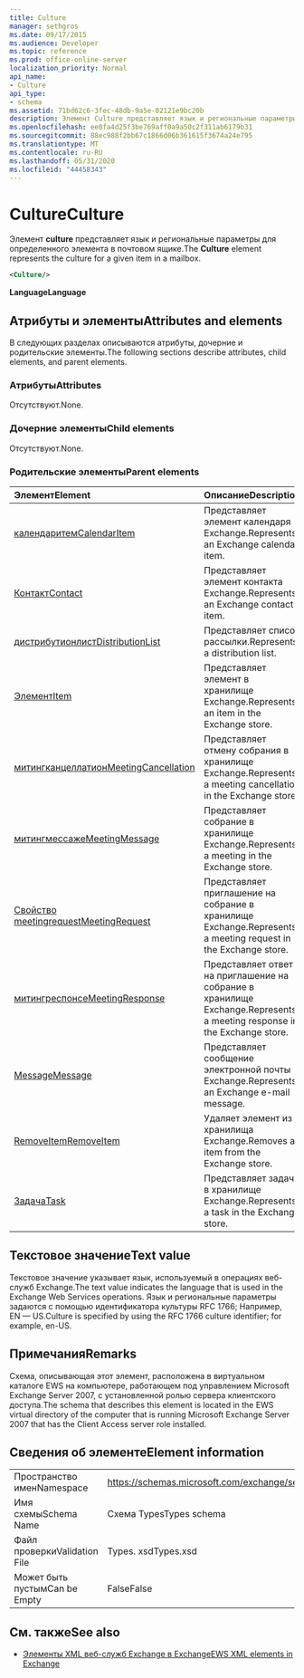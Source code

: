 ```yaml
---
title: Culture
manager: sethgros
ms.date: 09/17/2015
ms.audience: Developer
ms.topic: reference
ms.prod: office-online-server
localization_priority: Normal
api_name:
- Culture
api_type:
- schema
ms.assetid: 71bd62c6-3fec-48db-9a5e-02121e9bc20b
description: Элемент Culture представляет язык и региональные параметры для определенного элемента в почтовом ящике.
ms.openlocfilehash: ee0fa4d25f3be769aff0a9a50c2f311ab6179b31
ms.sourcegitcommit: 88ec988f2bb67c1866d06b361615f3674a24e795
ms.translationtype: MT
ms.contentlocale: ru-RU
ms.lasthandoff: 05/31/2020
ms.locfileid: "44458343"
---
```

# <a name="culture"></a><span data-ttu-id="62a0b-103">Culture</span><span class="sxs-lookup"><span data-stu-id="62a0b-103">Culture</span></span>

<span data-ttu-id="62a0b-104">Элемент **culture** представляет язык и региональные параметры для определенного элемента в почтовом ящике.</span><span class="sxs-lookup"><span data-stu-id="62a0b-104">The **Culture** element represents the culture for a given item in a mailbox.</span></span> 
  
```xml
<Culture/>
```

 <span data-ttu-id="62a0b-105">**Language**</span><span class="sxs-lookup"><span data-stu-id="62a0b-105">**Language**</span></span>
## <a name="attributes-and-elements"></a><span data-ttu-id="62a0b-106">Атрибуты и элементы</span><span class="sxs-lookup"><span data-stu-id="62a0b-106">Attributes and elements</span></span>

<span data-ttu-id="62a0b-107">В следующих разделах описываются атрибуты, дочерние и родительские элементы.</span><span class="sxs-lookup"><span data-stu-id="62a0b-107">The following sections describe attributes, child elements, and parent elements.</span></span>
  
### <a name="attributes"></a><span data-ttu-id="62a0b-108">Атрибуты</span><span class="sxs-lookup"><span data-stu-id="62a0b-108">Attributes</span></span>

<span data-ttu-id="62a0b-109">Отсутствуют.</span><span class="sxs-lookup"><span data-stu-id="62a0b-109">None.</span></span>
  
### <a name="child-elements"></a><span data-ttu-id="62a0b-110">Дочерние элементы</span><span class="sxs-lookup"><span data-stu-id="62a0b-110">Child elements</span></span>

<span data-ttu-id="62a0b-111">Отсутствуют.</span><span class="sxs-lookup"><span data-stu-id="62a0b-111">None.</span></span>
  
### <a name="parent-elements"></a><span data-ttu-id="62a0b-112">Родительские элементы</span><span class="sxs-lookup"><span data-stu-id="62a0b-112">Parent elements</span></span>

|<span data-ttu-id="62a0b-113">**Элемент**</span><span class="sxs-lookup"><span data-stu-id="62a0b-113">**Element**</span></span>|<span data-ttu-id="62a0b-114">**Описание**</span><span class="sxs-lookup"><span data-stu-id="62a0b-114">**Description**</span></span>|
|:-----|:-----|
|[<span data-ttu-id="62a0b-115">календаритем</span><span class="sxs-lookup"><span data-stu-id="62a0b-115">CalendarItem</span></span>](calendaritem.md) <br/> |<span data-ttu-id="62a0b-116">Представляет элемент календаря Exchange.</span><span class="sxs-lookup"><span data-stu-id="62a0b-116">Represents an Exchange calendar item.</span></span>  <br/> |
|[<span data-ttu-id="62a0b-117">Контакт</span><span class="sxs-lookup"><span data-stu-id="62a0b-117">Contact</span></span>](contact.md) <br/> |<span data-ttu-id="62a0b-118">Представляет элемент контакта Exchange.</span><span class="sxs-lookup"><span data-stu-id="62a0b-118">Represents an Exchange contact item.</span></span>  <br/> |
|[<span data-ttu-id="62a0b-119">дистрибутионлист</span><span class="sxs-lookup"><span data-stu-id="62a0b-119">DistributionList</span></span>](distributionlist.md) <br/> |<span data-ttu-id="62a0b-120">Представляет список рассылки.</span><span class="sxs-lookup"><span data-stu-id="62a0b-120">Represents a distribution list.</span></span>  <br/> |
|[<span data-ttu-id="62a0b-121">Элемент</span><span class="sxs-lookup"><span data-stu-id="62a0b-121">Item</span></span>](item.md) <br/> |<span data-ttu-id="62a0b-122">Представляет элемент в хранилище Exchange.</span><span class="sxs-lookup"><span data-stu-id="62a0b-122">Represents an item in the Exchange store.</span></span>  <br/> |
|[<span data-ttu-id="62a0b-123">митингканцеллатион</span><span class="sxs-lookup"><span data-stu-id="62a0b-123">MeetingCancellation</span></span>](meetingcancellation.md) <br/> |<span data-ttu-id="62a0b-124">Представляет отмену собрания в хранилище Exchange.</span><span class="sxs-lookup"><span data-stu-id="62a0b-124">Represents a meeting cancellation in the Exchange store.</span></span>  <br/> |
|[<span data-ttu-id="62a0b-125">митингмессаже</span><span class="sxs-lookup"><span data-stu-id="62a0b-125">MeetingMessage</span></span>](meetingmessage.md) <br/> |<span data-ttu-id="62a0b-126">Представляет собрание в хранилище Exchange.</span><span class="sxs-lookup"><span data-stu-id="62a0b-126">Represents a meeting in the Exchange store.</span></span>  <br/> |
|[<span data-ttu-id="62a0b-127">Свойство meetingrequest</span><span class="sxs-lookup"><span data-stu-id="62a0b-127">MeetingRequest</span></span>](meetingrequest.md) <br/> |<span data-ttu-id="62a0b-128">Представляет приглашение на собрание в хранилище Exchange.</span><span class="sxs-lookup"><span data-stu-id="62a0b-128">Represents a meeting request in the Exchange store.</span></span>  <br/> |
|[<span data-ttu-id="62a0b-129">митингреспонсе</span><span class="sxs-lookup"><span data-stu-id="62a0b-129">MeetingResponse</span></span>](meetingresponse.md) <br/> |<span data-ttu-id="62a0b-130">Представляет ответ на приглашение на собрание в хранилище Exchange.</span><span class="sxs-lookup"><span data-stu-id="62a0b-130">Represents a meeting response in the Exchange store.</span></span>  <br/> |
|[<span data-ttu-id="62a0b-131">Message</span><span class="sxs-lookup"><span data-stu-id="62a0b-131">Message</span></span>](message-ex15websvcsotherref.md) <br/> |<span data-ttu-id="62a0b-132">Представляет сообщение электронной почты Exchange.</span><span class="sxs-lookup"><span data-stu-id="62a0b-132">Represents an Exchange e-mail message.</span></span>  <br/> |
|[<span data-ttu-id="62a0b-133">RemoveItem</span><span class="sxs-lookup"><span data-stu-id="62a0b-133">RemoveItem</span></span>](removeitem.md) <br/> |<span data-ttu-id="62a0b-134">Удаляет элемент из хранилища Exchange.</span><span class="sxs-lookup"><span data-stu-id="62a0b-134">Removes an item from the Exchange store.</span></span>  <br/> |
|[<span data-ttu-id="62a0b-135">Задача</span><span class="sxs-lookup"><span data-stu-id="62a0b-135">Task</span></span>](task.md) <br/> |<span data-ttu-id="62a0b-136">Представляет задачу в хранилище Exchange.</span><span class="sxs-lookup"><span data-stu-id="62a0b-136">Represents a task in the Exchange store.</span></span>  <br/> |
   
## <a name="text-value"></a><span data-ttu-id="62a0b-137">Текстовое значение</span><span class="sxs-lookup"><span data-stu-id="62a0b-137">Text value</span></span>

<span data-ttu-id="62a0b-138">Текстовое значение указывает язык, используемый в операциях веб-служб Exchange.</span><span class="sxs-lookup"><span data-stu-id="62a0b-138">The text value indicates the language that is used in the Exchange Web Services operations.</span></span> <span data-ttu-id="62a0b-139">Язык и региональные параметры задаются с помощью идентификатора культуры RFC 1766; Например, EN — US.</span><span class="sxs-lookup"><span data-stu-id="62a0b-139">Culture is specified by using the RFC 1766 culture identifier; for example, en-US.</span></span>
  
## <a name="remarks"></a><span data-ttu-id="62a0b-140">Примечания</span><span class="sxs-lookup"><span data-stu-id="62a0b-140">Remarks</span></span>

<span data-ttu-id="62a0b-141">Схема, описывающая этот элемент, расположена в виртуальном каталоге EWS на компьютере, работающем под управлением Microsoft Exchange Server 2007, с установленной ролью сервера клиентского доступа.</span><span class="sxs-lookup"><span data-stu-id="62a0b-141">The schema that describes this element is located in the EWS virtual directory of the computer that is running Microsoft Exchange Server 2007 that has the Client Access server role installed.</span></span>
  
## <a name="element-information"></a><span data-ttu-id="62a0b-142">Сведения об элементе</span><span class="sxs-lookup"><span data-stu-id="62a0b-142">Element information</span></span>

|||
|:-----|:-----|
|<span data-ttu-id="62a0b-143">Пространство имен</span><span class="sxs-lookup"><span data-stu-id="62a0b-143">Namespace</span></span>  <br/> |https://schemas.microsoft.com/exchange/services/2006/types  <br/> |
|<span data-ttu-id="62a0b-144">Имя схемы</span><span class="sxs-lookup"><span data-stu-id="62a0b-144">Schema Name</span></span>  <br/> |<span data-ttu-id="62a0b-145">Схема Types</span><span class="sxs-lookup"><span data-stu-id="62a0b-145">Types schema</span></span>  <br/> |
|<span data-ttu-id="62a0b-146">Файл проверки</span><span class="sxs-lookup"><span data-stu-id="62a0b-146">Validation File</span></span>  <br/> |<span data-ttu-id="62a0b-147">Types. xsd</span><span class="sxs-lookup"><span data-stu-id="62a0b-147">Types.xsd</span></span>  <br/> |
|<span data-ttu-id="62a0b-148">Может быть пустым</span><span class="sxs-lookup"><span data-stu-id="62a0b-148">Can be Empty</span></span>  <br/> |<span data-ttu-id="62a0b-149">False</span><span class="sxs-lookup"><span data-stu-id="62a0b-149">False</span></span>  <br/> |
   
## <a name="see-also"></a><span data-ttu-id="62a0b-150">См. также</span><span class="sxs-lookup"><span data-stu-id="62a0b-150">See also</span></span>



- [<span data-ttu-id="62a0b-151">Элементы XML веб-служб Exchange в Exchange</span><span class="sxs-lookup"><span data-stu-id="62a0b-151">EWS XML elements in Exchange</span></span>](ews-xml-elements-in-exchange.md)

